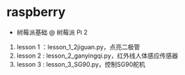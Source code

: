 # raspberry
*   树莓派基础 @ 树莓派 Pi 2
   1.   lesson 1 ：lesson_1_2jiguan.py，点亮二极管
   2.   lesson 2 : lesson_2_ganyingqi.py，红外线人体感应传感器
   3.   lesson 3 : lesson_3_SG90.py，控制SG90舵机
